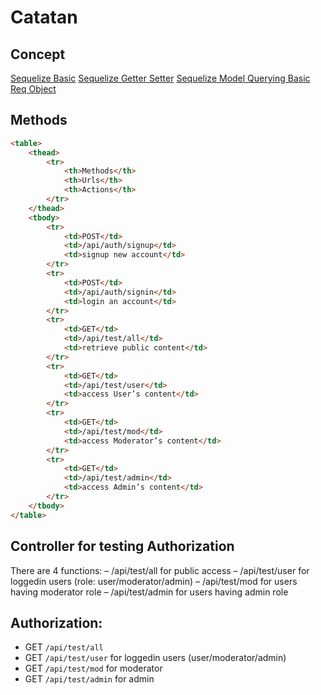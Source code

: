 # Catatan

## Concept
[Sequelize Basic](https://sequelize.org/docs/v6/core-concepts/model-basics/#data-types)
[Sequelize Getter Setter](https://sequelize.org/docs/v6/core-concepts/getters-setters-virtuals/)
[Sequelize Model Querying Basic](https://sequelize.org/docs/v6/core-concepts/model-querying-basics/)
[Req Object](https://www.digitalocean.com/community/tutorials/nodejs-req-object-in-expressjs)

## Methods
``` html
<table>
    <thead>
        <tr>
            <th>Methods</th>
            <th>Urls</th>
            <th>Actions</th>
        </tr>
    </thead>
    <tbody>
        <tr>
            <td>POST</td>
            <td>/api/auth/signup</td>
            <td>signup new account</td>
        </tr>
        <tr>
            <td>POST</td>
            <td>/api/auth/signin</td>
            <td>login an account</td>
        </tr>
        <tr>
            <td>GET</td>
            <td>/api/test/all</td>
            <td>retrieve public content</td>
        </tr>
        <tr>
            <td>GET</td>
            <td>/api/test/user</td>
            <td>access User’s content</td>
        </tr>
        <tr>
            <td>GET</td>
            <td>/api/test/mod</td>
            <td>access Moderator’s content</td>
        </tr>
        <tr>
            <td>GET</td>
            <td>/api/test/admin</td>
            <td>access Admin’s content</td>
        </tr>
    </tbody>
</table>
```


## Controller for testing Authorization
There are 4 functions:
– /api/test/all for public access
– /api/test/user for loggedin users (role: user/moderator/admin)
– /api/test/mod for users having moderator role
– /api/test/admin for users having admin role


## Authorization:
- GET `/api/test/all`
- GET `/api/test/user` for loggedin users (user/moderator/admin)
- GET `/api/test/mod` for moderator
- GET `/api/test/admin` for admin